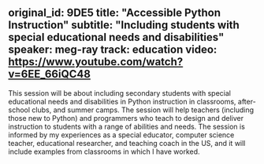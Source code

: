 original_id: 9DE5
title: "Accessible Python Instruction"
subtitle: "Including students with special educational needs and disabilities"
speaker: meg-ray
track: education
video: https://www.youtube.com/watch?v=6EE_66iQC48
---
This session will be about including secondary students with special educational needs and disabilities in Python instruction in classrooms, after-school clubs, and summer camps. The session will help teachers (including those new to Python) and programmers who teach to design and deliver instruction to students with a range of abilities and needs. The session is informed by my experiences as a special educator, computer science teacher, educational researcher, and teaching coach in the US, and it will include examples from classrooms in which I have worked.